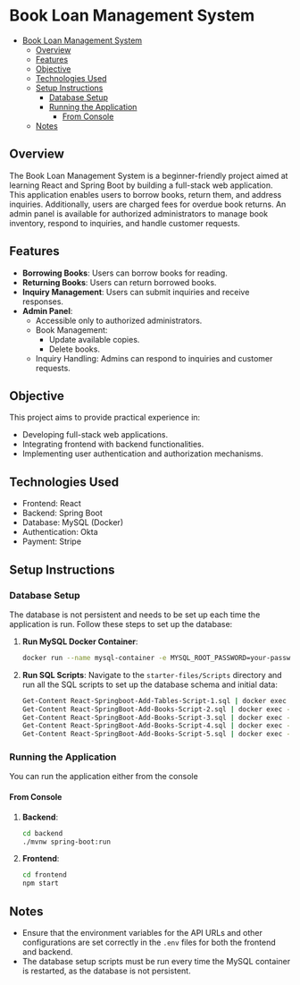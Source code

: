 # Book Loan Management System

- [Book Loan Management System](#book-loan-management-system)
  - [Overview](#overview)
  - [Features](#features)
  - [Objective](#objective)
  - [Technologies Used](#technologies-used)
  - [Setup Instructions](#setup-instructions)
    - [Database Setup](#database-setup)
    - [Running the Application](#running-the-application)
      - [From Console](#from-console)
  - [Notes](#notes)

## Overview

The Book Loan Management System is a beginner-friendly project aimed at learning React and Spring Boot by building a full-stack web application. This application enables users to borrow books, return them, and address inquiries. Additionally, users are charged fees for overdue book returns. An admin panel is available for authorized administrators to manage book inventory, respond to inquiries, and handle customer requests.

## Features

- **Borrowing Books**: Users can borrow books for reading.
- **Returning Books**: Users can return borrowed books.
- **Inquiry Management**: Users can submit inquiries and receive responses.
- **Admin Panel**:
  - Accessible only to authorized administrators.
  - Book Management:
    - Update available copies.
    - Delete books.
  - Inquiry Handling: Admins can respond to inquiries and customer requests.

## Objective

This project aims to provide practical experience in:

- Developing full-stack web applications.
- Integrating frontend with backend functionalities.
- Implementing user authentication and authorization mechanisms.

## Technologies Used

- Frontend: React
- Backend: Spring Boot
- Database: MySQL (Docker)
- Authentication: Okta
- Payment: Stripe

## Setup Instructions

### Database Setup

The database is not persistent and needs to be set up each time the application is run. Follow these steps to set up the database:

1. **Run MySQL Docker Container**:
    ```sh
    docker run --name mysql-container -e MYSQL_ROOT_PASSWORD=your-password -e MYSQL_DATABASE=reactlibrarydatabase -p 3306:3306 -d mysql:latest
    ```

2. **Run SQL Scripts**:
    Navigate to the `starter-files/Scripts` directory and run all the SQL scripts to set up the database schema and initial data:
    ```sh
    Get-Content React-Springboot-Add-Tables-Script-1.sql | docker exec -i library-app-db-1 mysql -u root -p123456 reactlibrarydatabase
    Get-Content React-SpringBoot-Add-Books-Script-2.sql | docker exec -i library-app-db-1 mysql -u root -p123456 reactlibrarydatabase
    Get-Content React-SpringBoot-Add-Books-Script-3.sql | docker exec -i library-app-db-1 mysql -u root -p123456 reactlibrarydatabase
    Get-Content React-SpringBoot-Add-Books-Script-4.sql | docker exec -i library-app-db-1 mysql -u root -p123456 reactlibrarydatabase
    Get-Content React-SpringBoot-Add-Books-Script-5.sql | docker exec -i library-app-db-1 mysql -u root -p123456 reactlibrarydatabase
    ```

### Running the Application

You can run the application either from the console

#### From Console

1. **Backend**:
    ```sh
    cd backend
    ./mvnw spring-boot:run
    ```

2. **Frontend**:
    ```sh
    cd frontend
    npm start
    ```

## Notes

- Ensure that the environment variables for the API URLs and other configurations are set correctly in the `.env` files for both the frontend and backend.
- The database setup scripts must be run every time the MySQL container is restarted, as the database is not persistent.





